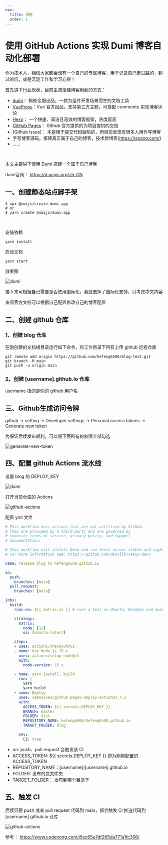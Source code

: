 ```yaml
---
nav:
  title: 博客
  order: 1
---
```


# 使用 GitHub Actions 实现 Dumi 博客自动化部署

作为技术人，相信大家都会想有一个自己的专属博客，用于记录自己走过路的，趟过的坑，或是沉淀工作和学习心得！

首先讲下行业现状，目前主流搭建博客用到的方式：

- [dumi](https://d.umijs.org/zh-CN)： 蚂蚁金服出品，一款为组件开发场景而生的文档工具
- [VuePress](https://vuepress.vuejs.org/zh/)：Vue 官方出品，支持第三方主题，可搭配 commento 实现博客评论
- [Hexo](https://hexo.io/zh-cn/)： 一个快速、简洁且高效的博客框架，热度蛮高
- [GitHub Pages](https://pages.github.com/)： Github 官方提供的为项目提供的文档
- [Github issue]： 本是用于提交代码缺陷的，但目前发现有很多人用作写博客
- 手写博客源码，搭建真正属于自己的博客，技术胖博客(https://jspang.com/)
- ......

<br />

本文主要讲下使用 Dumi 搭建一个属于自己博客

dumi官网： https://d.umijs.org/zh-CN

## 一、创建静态站点脚手架


```shell
$ npx @umijs/create-dumi-app
# or
$ yarn create @umijs/dumi-app
```
<br />

安装依赖
```shell
yarn install
```

启动文档
```shell
yarn start
```

效果图

![dumi](../assets/dumi-init.png)

接下来可根据自己需要是否使用国际化，我就去掉了国际化支持，只考虑中文内容

查阅官方文档可以根据自己配置修改自己的博客配置

## 二、创建 github 仓库

### 1、创建 blog 仓库

在刚创建的文档根目录运行如下命令，将工作目录下所有上传 github 远程仓库

```shell
git remote add origin https://github.com/hefeng6500/blog-test.git
git branch -M main
git push -u origin main
```

### 2、创建 [username].github.io 仓库

username 指的是你的 github 用户名

## 三、Github生成访问令牌

github -> setting -> Developer settings -> Personal access tokens -> Generate new token

为保证后续发布顺利，可以将下面所有的权限全部勾选

![generate-new-token](../assets/generate-new-token.png)


## 四、配置 github Actions 流水线

设置 blog 的 DEPLOY_KEY

![dumi](../assets/DEPLOY_KEY.png)



打开当前仓库的 Actions 

![github-actions](../assets/github-actions-init.png)

配置 yml 文件

```yml
# This workflow uses actions that are not certified by GitHub.
# They are provided by a third-party and are governed by
# separate terms of service, privacy policy, and support
# documentation.

# This workflow will install Deno and run tests across stable and nightly builds on Windows, Ubuntu and macOS.
# For more information see: https://github.com/denolib/setup-deno

name: release blog to hefeng6500.github.io

on:
  push:
    branches: [main]
  pull_request:
    branches: [main]

jobs:
  build:
    runs-on: ${{ matrix.os }} # runs a test on Ubuntu, Windows and macOS

    strategy:
      matrix:
        node: [12]
        os: [ubuntu-latest]

    steps:
    - uses: actions/checkout@v1
    - name: Use Node.js 15.x
      uses: actions/setup-node@v1
      with:
        node-version: 15.x

    - name: yarn install, build
      run: |
        yarn
        yarn build
    - name: Deploy
      uses: JamesIves/github-pages-deploy-action@3.7.1
      with:
        ACCESS_TOKEN: ${{ secrets.DEPLOY_KEY }}
        BRANCH: master
        FOLDER: dist
        REPOSITORY_NAME: hefeng6500/hefeng6500.github.io
        TARGET_FOLDER: blog

      env:
        CI: true
```

- on: push、pull request 会触发该 CI
- ACCESS_TOKEN: ${{ secrets.DEPLOY_KEY }} 即为刚刚配置的 ACCESS_TOKEN
- REPOSITORY_NAME：[username]/[username].github.io
- FOLDER: 发布的包文件夹
- TARGET_FOLDER： 发布到哪个目录下


## 五、触发 CI

后续只要 push 或者 pull request 代码到 main，都会触发 CI 推送代码到 [username].github.io 仓库

![github-actions](../assets/deploy.png)


参考： https://www.codenong.com/j5ec65e7df265da771a1fc356/








